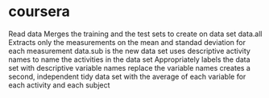 # coursera
Read data
Merges the training and the test sets to create on data set data.all
Extracts only the measurements on the mean and standad deviation for each measurement data.sub is the new data set
uses descriptive activity names to name the activities in the data set
Appropriately labels the data set with descriptive variable names replace the variable names
creates a second, independent tidy data set with the average of each variable for each activity and each subject
